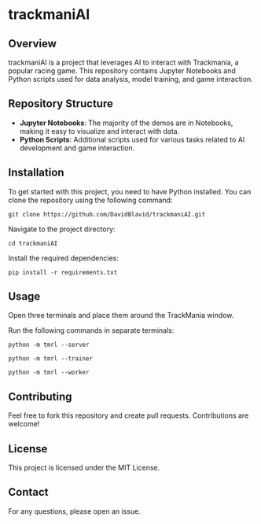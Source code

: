 # trackmaniAI

## Overview
trackmaniAI is a project that leverages AI to interact with Trackmania, a popular racing game. This repository contains Jupyter Notebooks and Python scripts used for data analysis, model training, and game interaction.

## Repository Structure
- **Jupyter Notebooks**: The majority of the demos are in Notebooks, making it easy to visualize and interact with data.
- **Python Scripts**: Additional scripts used for various tasks related to AI development and game interaction.

## Installation
To get started with this project, you need to have Python installed. You can clone the repository using the following command:
```
git clone https://github.com/DavidBlavid/trackmaniAI.git
```
Navigate to the project directory:
```
cd trackmaniAI
```
Install the required dependencies:
```
pip install -r requirements.txt
```


## Usage
Open three terminals and place them around the TrackMania window. 

Run the following commands in separate terminals:

```
python -m tmrl --server
```
```
python -m tmrl --trainer
```
```
python -m tmrl --worker
```

## Contributing
Feel free to fork this repository and create pull requests. Contributions are welcome!

## License
This project is licensed under the MIT License.

## Contact
For any questions, please open an issue.



